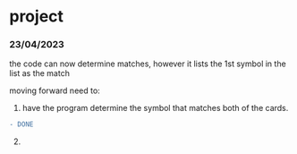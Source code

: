 # project

### 23/04/2023

the code can now determine matches, however it lists the 1st symbol in the list as the match

moving forward need to:
1. have the program determine the symbol that matches both of the cards.    
  ```diff
- DONE
```
2. 


